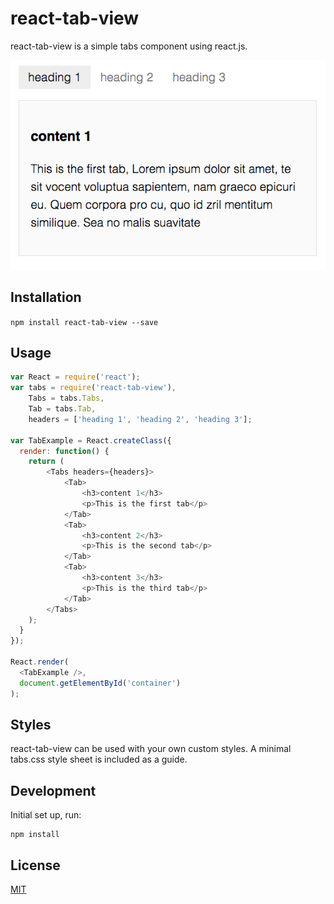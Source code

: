 # react-tab-view

react-tab-view is a simple tabs component using react.js.

![](example/screenshot.png)

## Installation

`npm install react-tab-view --save`

## Usage

```javascript
var React = require('react');
var tabs = require('react-tab-view'),
    Tabs = tabs.Tabs,
    Tab = tabs.Tab,
    headers = ['heading 1', 'heading 2', 'heading 3'];

var TabExample = React.createClass({
  render: function() {
    return (
    	<Tabs headers={headers}>
    		<Tab>
    			<h3>content 1</h3>
    			<p>This is the first tab</p>
    		</Tab>
    		<Tab>
    			<h3>content 2</h3>
    			<p>This is the second tab</p>
    		</Tab>
    		<Tab>
    			<h3>content 3</h3>
    			<p>This is the third tab</p>
    		</Tab>
    	</Tabs>
    );
  }
});

React.render(
  <TabExample />,
  document.getElementById('container')
);

```

## Styles

react-tab-view can be used with your own custom styles. A minimal tabs.css style sheet is included as a guide.

## Development

Initial set up, run:
    
    npm install

## License

[MIT](http://isekivacenz.mit-license.org/)
